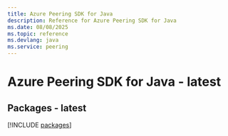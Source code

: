 ```yaml
---
title: Azure Peering SDK for Java
description: Reference for Azure Peering SDK for Java
ms.date: 08/08/2025
ms.topic: reference
ms.devlang: java
ms.service: peering
---
```

# Azure Peering SDK for Java - latest
## Packages - latest
[!INCLUDE [packages](peering-index.md)]